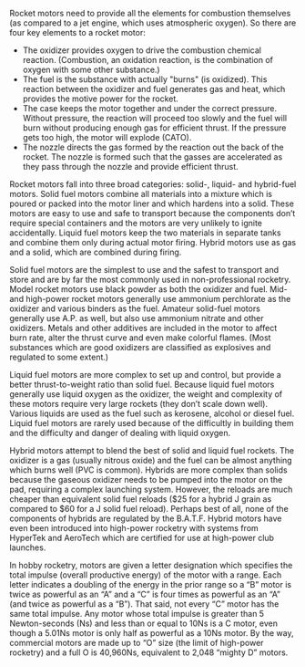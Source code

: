 Rocket motors need to provide all the elements for combustion themselves (as compared to a jet engine, which uses atmospheric oxygen). So there are four key elements to a rocket motor:

- The oxidizer provides oxygen to drive the combustion chemical reaction. (Combustion, an oxidation reaction, is the combination of oxygen with some other substance.)
- The fuel is the substance with actually "burns" (is oxidized). This reaction between the oxidizer and fuel generates gas and heat, which provides the motive power for the rocket.
- The case keeps the motor together and under the correct pressure. Without pressure, the reaction will proceed too slowly and the fuel will burn without producing enough gas for efficient thrust. If the pressure gets too high, the motor will explode (CATO).
- The nozzle directs the gas formed by the reaction out the back of the rocket. The nozzle is formed such that the gasses are accelerated as they pass through the nozzle and provide efficient thrust.

Rocket motors fall into three broad categories: solid-, liquid- and hybrid-fuel motors. Solid fuel motors combine all materials into a mixture which is poured or packed into the motor liner and which hardens into a solid. These motors are easy to use and safe to transport because the components don’t require special containers and the motors are very unlikely to ignite accidentally. Liquid fuel motors keep the two materials in separate tanks and combine them only during actual motor firing. Hybrid motors use as gas and a solid, which are combined during firing.

Solid fuel motors are the simplest to use and the safest to transport and store and are by far the most commonly used in non-professional rocketry. Model rocket motors use black powder as both the oxidizer and fuel. Mid- and high-power rocket motors generally use ammonium perchlorate as the oxidizer and various binders as the fuel. Amateur solid-fuel motors generally use A.P. as well, but also use ammonium nitrate and other oxidizers. Metals and other additives are included in the motor to affect burn rate, alter the thrust curve and even make colorful flames. (Most substances which are good oxidizers are classified as explosives and regulated to some extent.)

Liquid fuel motors are more complex to set up and control, but provide a better thrust-to-weight ratio than solid fuel. Because liquid fuel motors generally use liquid oxygen as the oxidizer, the weight and complexity of these motors require very large rockets (they don’t scale down well). Various liquids are used as the fuel such as kerosene, alcohol or diesel fuel. Liquid fuel motors are rarely used because of the difficultly in building them and the difficulty and danger of dealing with liquid oxygen.

Hybrid motors attempt to blend the best of solid and liquid fuel rockets. The oxidizer is a gas (usually nitrous oxide) and the fuel can be almost anything which burns well (PVC is common). Hybrids are more complex than solids because the gaseous oxidizer needs to be pumped into the motor on the pad, requiring a complex launching system. However, the reloads are much cheaper than equivalent solid fuel reloads ($25 for a hybrid J grain as compared to $60 for a J solid fuel reload). Perhaps best of all, none of the components of hybrids are regulated by the B.A.T.F. Hybrid motors have even been introduced into high-power rocketry with systems from HyperTek and AeroTech which are certified for use at high-power club launches.

In hobby rocketry, motors are given a letter designation which specifies the total impulse (overall productive energy) of the motor with a range. Each letter indicates a doubling of the energy in the prior range so a “B” motor is twice as powerful as an “A” and a “C” is four times as powerful as an “A” (and twice as powerful as a “B”). That said, not every “C” motor has the same total impulse. Any motor whose total impulse is greater than 5 Newton-seconds (Ns) and less than or equal to 10Ns is a C motor, even though a 5.01Ns motor is only half as powerful as a 10Ns motor. By the way, commercial motors are made up to “O” size (the limit of high-power rocketry) and a full O is 40,960Ns, equivalent to 2,048 “mighty D” motors.


